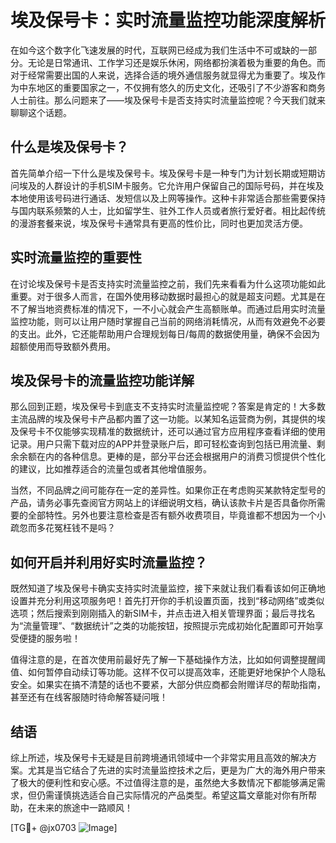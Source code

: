 # 埃及保号卡：实时流量监控功能深度解析

在如今这个数字化飞速发展的时代，互联网已经成为我们生活中不可或缺的一部分。无论是日常通讯、工作学习还是娱乐休闲，网络都扮演着极为重要的角色。而对于经常需要出国的人来说，选择合适的境外通信服务就显得尤为重要了。埃及作为中东地区的重要国家之一，不仅拥有悠久的历史文化，还吸引了不少游客和商务人士前往。那么问题来了——埃及保号卡是否支持实时流量监控呢？今天我们就来聊聊这个话题。

## 什么是埃及保号卡？

首先简单介绍一下什么是埃及保号卡。埃及保号卡是一种专门为计划长期或短期访问埃及的人群设计的手机SIM卡服务。它允许用户保留自己的国际号码，并在埃及本地使用该号码进行通话、发短信以及上网等操作。这种卡非常适合那些需要保持与国内联系频繁的人士，比如留学生、驻外工作人员或者旅行爱好者。相比起传统的漫游套餐来说，埃及保号卡通常具有更高的性价比，同时也更加灵活方便。

## 实时流量监控的重要性

在讨论埃及保号卡是否支持实时流量监控之前，我们先来看看为什么这项功能如此重要。对于很多人而言，在国外使用移动数据时最担心的就是超支问题。尤其是在不了解当地资费标准的情况下，一不小心就会产生高额账单。而通过启用实时流量监控功能，则可以让用户随时掌握自己当前的网络消耗情况，从而有效避免不必要的支出。此外，它还能帮助用户合理规划每日/每周的数据使用量，确保不会因为超额使用而导致额外费用。

## 埃及保号卡的流量监控功能详解

那么回到正题，埃及保号卡到底支不支持实时流量监控呢？答案是肯定的！大多数主流品牌的埃及保号卡产品都内置了这一功能。以某知名运营商为例，其提供的埃及保号卡不仅能够实现精准的数据统计，还可以通过官方应用程序查看详细的使用记录。用户只需下载对应的APP并登录账户后，即可轻松查询到包括已用流量、剩余余额在内的各种信息。更棒的是，部分平台还会根据用户的消费习惯提供个性化的建议，比如推荐适合的流量包或者其他增值服务。

当然，不同品牌之间可能存在一定的差异性。如果你正在考虑购买某款特定型号的产品，请务必事先查阅官方网站上的详细说明文档，确认该款卡片是否具备你所需要的全部特性。另外也要注意检查是否有额外收费项目，毕竟谁都不想因为一个小疏忽而多花冤枉钱不是吗？

## 如何开启并利用好实时流量监控？

既然知道了埃及保号卡确实支持实时流量监控，接下来就让我们看看该如何正确地设置并充分利用这项服务吧！首先打开你的手机设置页面，找到“移动网络”或类似选项；然后搜索到刚刚插入的新SIM卡，并点击进入相关管理界面；最后寻找名为“流量管理”、“数据统计”之类的功能按钮，按照提示完成初始化配置即可开始享受便捷的服务啦！

值得注意的是，在首次使用前最好先了解一下基础操作方法，比如如何调整提醒阈值、如何暂停自动续订等功能。这样不仅可以提高效率，还能更好地保护个人隐私安全。如果实在搞不清楚的话也不要紧，大部分供应商都会附赠详尽的帮助指南，甚至还有在线客服随时待命解答疑问哦！

## 结语

综上所述，埃及保号卡无疑是目前跨境通讯领域中一个非常实用且高效的解决方案。尤其是当它结合了先进的实时流量监控技术之后，更是为广大的海外用户带来了极大的便利性和安心感。不过值得注意的是，虽然绝大多数情况下都能够满足需求，但仍需谨慎挑选适合自己实际情况的产品类型。希望这篇文章能对你有所帮助，在未来的旅途中一路顺风！

[TG💪+ @jx0703 ![Image](https://github.com/user-attachments/assets/dbca1d08-cadb-493c-b0ec-ad6f7a83f270)]